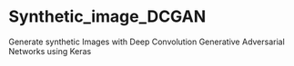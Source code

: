 # Synthetic_image_DCGAN
Generate synthetic Images with Deep Convolution Generative Adversarial Networks using Keras

